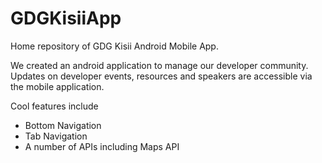 # GDGKisiiApp
Home repository of GDG Kisii Android Mobile App. 

We created an android application to manage our developer community.
Updates on developer events, resources and speakers are accessible via the mobile application.

Cool features include
* Bottom Navigation
* Tab Navigation
* A number of APIs including Maps API
